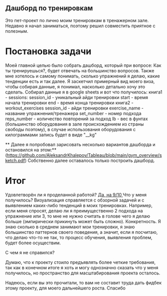 ## Дашборд по тренировкам
Это пет-проект по лично моим тренировкам в тренажерном зале. Недавно я начал заниматься, поэтому решил совместить приятное с полезным.

# Постановка задачи
Моей главной целью было собрать дашборд, который при вопросе: Как ты тренируешься?, будет отвечать на большинство вопросов. 
Также мне хотелось и самому понимать, сколько упражнений я делаю, какие тенденции есть и так далее.
Я заскетчил примерный вид моего виза, чтобы собирая данные, я понимал, насколько детально хочу это сделать.
Собирал данные я в google sheets и вот что получилось:
  книга1 - sessions:
      session_id - уникальный айди тренировки
      start - время начала тренировки
      end - время конца тренировки
  книга2 - workout_exercises
      session_id - айди тренировки
      exercise_name - название упражнения/тренажера
      set_number - номер подхода
      reps_number - количество повторений за подход
      lb - вес в фунтах (большинство оборудования в зале происхождением из страны свободы поэтому), в случае использования оборудования
с килограммами запись будет в виде "__kg"

** Далее я попробовал зарисовать несколько вариантов дашборда и остановился на этом:**
(https://github.com/AleksandrKhalepov/Tableau/blob/main/gym_overview/sketch.pdf)
Собственно далее оставалось только построить дашборд.

# Итог
Удовлетворён ли я проделанной работой?
<ins> Да, на 9/10 </ins>
Что у меня получилось?
Визуализация справляется с обзорной задачей и с выявлением каких-либо тенденций в моих тренировках. 
Например, если меня спросят, делаю ли я преимущественно 2 подхода на упражнение или 3, то мне не нужно считать в голове чего я делаю больше (эмпирически прикинуть может быть сложно).
Конкретность. Я знаю сколько в среднем занимают мои тренировки, я знаю большинство паттернов своего поведения, а значит, если я посчитаю, что делаю что-то не так, то процесс обучения, выявления проблем, будет более осуществим.

С чем я не справился?

Думаю, что к проекту стоило предъявлять более четкие требования, так как в конечном итоге я хоть и могу однозначно сказать что у меня получилось, но пространство для масштабирования проекта осталось.

Надеюсь, если вы это прочитали, то вам не составит труда дать фидбек этому проекту, для моего дальнейшего роста. Спасибо


